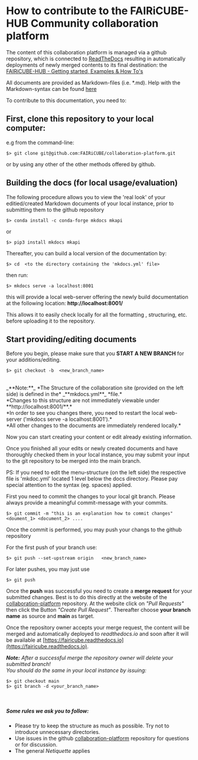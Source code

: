 # How to contribute to the FAIRiCUBE-HUB Community collaboration platform

The content of this collaboration platform is managed via a github repository, which is connected to [ReadTheDocs](https://about.readthedocs.com) resulting in automatically deployments of newly merged contents to its final destination: the [FAIRiCUBE-HUB - Getting started, Examples & How To's](https://fairicube.readthedocs.io/en/latest/)

All documents are provided as Markdown-files (i.e. *.md).
Help with the Markdown-syntax can be found [here](https://daringfireball.net/projects/markdown/syntax)

To contribute to this documentation, you need to:

## First, clone this repository to your local computer:

e.g from the command-line:

    $> git clone git@github.com:FAIRiCUBE/collaboration-platform.git

or by using any other of the other methods offered by github.


## Building the docs (for local usage/evaluation)

The following procedure allows you to view the 'real look' of your editied/created Markdown documents of your local instance, prior to submitting them to the github repository

    $> conda install -c conda-forge mkdocs mkapi
or

    $> pip3 install mkdocs mkapi

Thereafter, you can build a local version of the documentation by:

    $> cd  <to the directory containing the 'mkdocs.yml' file>

then run:

    $> mkdocs serve -a localhost:8001

this will provide a local web-server offering the newly build documentation at the following location: **http://localhost:8001/**

This allows it to easily check locally for all the formatting , structuring, etc. before uploading it to the repository.


## Start providing/editing documents

Before you begin, please make sure that you **START A NEW BRANCH** for your additions/editing.

    $> git checkout -b  <new_branch_name>
<br>
_**Note:**_ *The Structure of the collaboration site (provided on the left side) is defined in the* _**mkdocs.yml**_ *file.*<br>
*Changes to this structure are not immediately viewable under **http://localhost:8001/**.* <br>
*In order to see you changes there, you need to restart the local web-server ('mkdocs serve -a localhost:8001').*<br>
*All other changes to the documents are immediately rendered locally.*

Now you can start creating your content or edit already existing information.

Once you finished all your edits or newly created documents and have thoroughly checked them in your local instance, you may submit your input to the git repository to be merged into the main branch.

PS: If you need to edit the menu-structure (on the left side) the respective file is 'mkdoc.yml' located 1 level below the docs directory. Please pay special attention to the syntax (eg. spaces) applied.

First you need to commit the changes to your local git branch. Please always provide a meaningful commit-message with your commits.

    $> git commit -m "this is an explanation how to commit changes"  <doument_1> <document_2> ....

Once the commit is performed, you may push your changs to the github repository

For the first push of your branch use:

    $> git push --set-upstream origin   <new_branch_name>

For later pushes, you may just use

    $> git push


Once the **push** was successful you need to create a **merge request** for your submitted changes. Best is to do this directly at the website of the [collaboration-platform](https://github.com/FAIRiCUBE/collaboration-platform) repository.
At the website click on *"Pull Requests"* then click the Button *"Create Pull Request"*. Thereafter choose **your branch name** as source and **main** as target.

Once the repository owner accepts your merge request, the content will be merged and automatically deployed to *readthedocs.io* and soon after it will be available at [https://fairicube.readthedocs.io](https://fairicube.readthedocs.io).

_**Note:**_ *After  a successful merge the repository owner will delete your submitted branch! <br> You should do the same in your local instance by issuing:*

    $> git checkout main
    $> git branch -d <your_branch_name>


<br>

##### Some rules we ask you to follow:

* Please try to keep the structure as much as possible. Try not to introduce unnecessary directories.
* Use issues in the github [collaboration-platform](https://github.com/FAIRiCUBE/collaboration-platform) repository  for questions or for discussion.
* The general *Netiquette* applies


<br>



